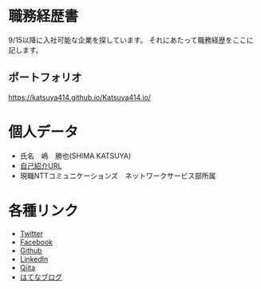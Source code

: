 # 職務経歴書
9/15以降に入社可能な企業を探しています。
それにあたって職務経歴をここに記します。

## ポートフォリオ
https://katsuya414.github.io/Katsuya414.io/

# 個人データ
- 氏名　嶋　勝也(SHIMA KATSUYA)
- [自己紹介URL](https://gitpitch.com/Katsuya414/katuo#/)
- 現職NTTコミュニケーションズ　ネットワークサービス部所属

# 各種リンク
- [Twitter](https://twitter.com/katu7414)
- [Facebook](https://www.facebook.com/katsuya.shima.1)
- [Github](https://github.com/Katsuya414)
- [LinkedIn](https://www.linkedin.com/in/katsuya-shima-36390b151/)
- [Qiita](https://qiita.com/katu7414)
- [はてなブログ](http://katu7414.hatenablog.com/)
